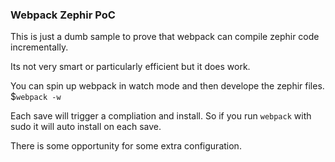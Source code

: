 ### Webpack Zephir PoC

This is just a dumb sample to prove that webpack can compile zephir code incrementally.

Its not very smart or particularly efficient but it does work.

You can spin up webpack in watch mode and then develope the zephir files.
$`webpack -w`

Each save will trigger a compliation and install. So if you run `webpack` with sudo it will auto install on each save.

There is some opportunity for some extra configuration.
